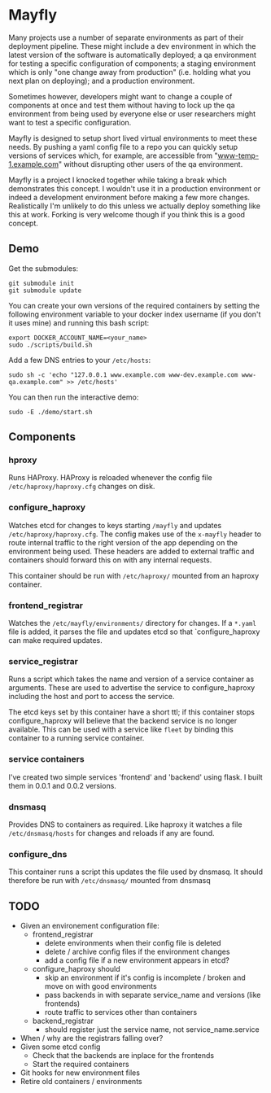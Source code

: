 # Mayfly

Many projects use a number of separate environments as part of their deployment 
pipeline.  These might include a dev environment in which the latest version of the
software is automatically deployed; a qa environment for testing a specific 
configuration of components; a staging environment which is only "one change away from
production" (i.e. holding what you next plan on deploying); and a production 
environment.

Sometimes however, developers might want to change a couple of components at once and
test them without having to lock up the qa environment from being used by everyone else
or user researchers might want to test a specific configuration.

Mayfly is designed to setup short lived virtual environments to meet these needs.  By 
pushing a yaml config file to a repo you can quickly setup versions of services which, 
for example, are accessible from "www-temp-1.example.com" without disrupting other users 
of the qa environment.

Mayfly is a project I knocked together while taking a break which demonstrates this 
concept.  I wouldn't use it in a production environment or indeed a development 
environment before making a few more changes.  Realistically I'm unlikely to do this
unless we actually deploy something like this at work.  Forking  is very welcome though
if you think this is a good concept.

## Demo

Get the submodules:

```
git submodule init
git submodule update
```

You can create your own versions of the required containers by setting the following 
environment variable to your docker index username (if you don't it uses mine) and 
running this bash script:

```
export DOCKER_ACCOUNT_NAME=<your_name>
sudo ./scripts/build.sh
```

Add a few DNS entries to your `/etc/hosts`:

```
sudo sh -c 'echo "127.0.0.1 www.example.com www-dev.example.com www-qa.example.com" >> /etc/hosts'
```

You can then run the interactive demo:

```
sudo -E ./demo/start.sh
```

## Components

### hproxy

Runs HAProxy.  HAProxy is reloaded whenever the config file 
`/etc/haproxy/haproxy.cfg` changes on disk.

### configure\_haproxy

Watches etcd for changes to keys starting `/mayfly` and updates 
`/etc/haproxy/haproxy.cfg`.  The config makes use of the `x-mayfly` header to 
route internal traffic to the right version of the app depending on the 
environment being used.  These headers are added to external traffic and 
containers should forward this on with any internal requests.

This container should be run with `/etc/haproxy/` mounted from an haproxy 
container.

### frontend\_registrar

Watches the `/etc/mayfly/environments/` directory for changes.  If a `*.yaml` 
file is added, it parses the file and updates etcd so that `configure\_haproxy
can make required updates.

### service\_registrar

Runs a script which takes the name and version of a service container as 
arguments.  These are used to advertise the service to configure\_haproxy 
including the host and port to access the service.

The etcd keys set by this container have a short ttl; if this container stops
configure\_haproxy will believe that the backend service is no longer 
available.  This can be used with a service like `fleet` by binding this 
container to a running service container.

### service containers

I've created two simple services 'frontend' and 'backend' using flask.  I built
them in 0.0.1 and 0.0.2 versions.

### dnsmasq

Provides DNS to containers as required.  Like haproxy it watches a file 
`/etc/dnsmasq/hosts` for changes and reloads if any are found.

### configure\_dns

This container runs a script this updates the file used by dnsmasq.  It should
therefore be run with `/etc/dnsmasq/` mounted from dnsmasq

## TODO

- Given an environement configuration file:
  - frontend\_registrar
    - delete environments when their config file is deleted
    - delete / archive config files if the environment changes
    - add a config file if a new environment appears in etcd?
  - configure\_haproxy should
    - skip an environment if it's config is incomplete / broken and move on
      with good environments
    - pass backends in with separate service\_name and versions (like frontends)
    - route traffic to services other than containers
  - backend\_registrar
    - should register just the service name, not service\_name.service
- When / why are the registrars falling over?
- Given some etcd config
  - Check that the backends are inplace for the frontends 
  - Start the required containers
- Git hooks for new environment files
- Retire old containers / environments
